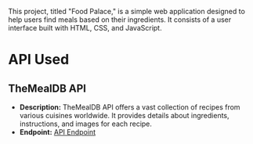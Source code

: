 This project, titled "Food Palace," is a simple web application designed to help users find meals based on their ingredients. It consists of a user interface built with HTML, CSS, and JavaScript.

# API Used

## TheMealDB API
- **Description:** TheMealDB API offers a vast collection of recipes from various cuisines worldwide. It provides details about ingredients, instructions, and images for each recipe.
- **Endpoint:** [API Endpoint](https://www.themealdb.com/api.php)

